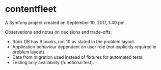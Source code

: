 contentfleet
============

A Symfony project created on September 10, 2017, 1:40 pm.

Observations and notes on decisions and trade-offs:

* Book DB has 9 books, not 10 as stated in the problem layout.
* Application behaviour dependent on user role (not explicitly required in problem layout).
* Data from migration used instead of fixtures for automated tests.
* Testing only availability (functional test).
